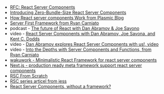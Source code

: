 - [RFC: React Server Components](https://github.com/reactjs/rfcs/blob/main/text/0188-server-components.md)
- [Introducing Zero-Bundle-Size React Server Components](https://react.dev/blog/2020/12/21/data-fetching-with-react-server-components)
- [How React server components Work from Plasmic Blog](https://www.plasmic.app/blog/how-react-server-components-work)
- [Server First Framework from Ryan Carniato](https://hackmd.io/@0u1u3zEAQAO0iYWVAStEvw/rJFCoM4Di)
- podcast - [The future of React with Dan Abramov & Joe Savono](https://changelog.com/jsparty/267)
- video - [React Server Components with Dan Abramov, Joe Savona, and Kent C. Dodds](https://www.youtube.com/watch?v=h7tur48JSaw&t=2403s)
- video - [Dan Abramov explores React Server Components with us!, video](https://www.youtube.com/watch?v=Fctw7WjmxpU&t=317s)
- video - [Into the Depths with Server Components and Functions, from Ryan Carniato](https://www.youtube.com/watch?v=QS9yAsv1czg)
- [wakuwork - Minimalistic React Framework for react server components](https://github.com/dai-shi/wakuwork)
- [Next.js - production ready meta framework support react server components](https://beta.nextjs.org/docs/getting-started)
- [RSC From Scratch](https://github.com/reactwg/server-components/discussions/5)
- [RSC series articel from jess](https://jessedit.tech/articles/react-server-components/1-background/)
- [React Server Components, without a framework?](https://timtech.blog/posts/react-server-components-rsc-no-framework/)
